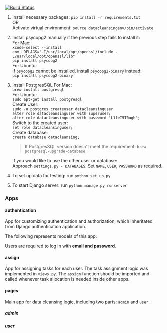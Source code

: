 [![Build Status](https://travis-ci.com/YShu7/Data-Cleansing.svg?branch=master)](https://travis-ci.com/YShu7/Data-Cleansing)

1. Install necessary packages: `pip install -r requirements.txt`  
   OR  
   Activate virtual environment: `source datacleansingenv/bin/activate`  
   
2. Install psycopg2 manually if the previous step fails to install it:  
   For Mac:  
   `xcode-select --install`  
   `env LDFLAGS="-I/usr/local/opt/openssl/include -L/usr/local/opt/openssl/lib"`  
   `pip install psycopg2`  
   For Ubuntu:  
   If `psycopg2` cannot be installed, install `psycopg2-binary` instead:  
   `pip install psycopg2-binary`

3. Install PostgresSQL
   For Mac:  
   `brew install postgresql`  
   For Ubuntu:  
   `sudo apt-get install postgresql`  
   Create User:  
   `sudo -u postgres createuser datacleansinguser`  
   `alter role datacleansinguser with superuser;`  
   `alter role datacleansinguser with password 'L1feI5T0ugh';`  
   Switch to the created user:  
   `set role datacleansinguser;`  
   Create database:  
   `create database datacleansing;`  

   > If PostgresSQL version doesn't meet the requirement:
   > `brew postgresql-upgrade-database`

   If you would like to use the other user or database:  
   Approach `settings.py - DATABASES`. Set `NAME`, `USER`, `PASSWORD` as required. 

5. To set up data for testing: run `python set_up.py`

6. To start Django server: run `python manage.py runserver`





### Apps

#### authentication

App for customizing authentication and authorization, which inheritated from Django authentication application.

The following represents models of this app:



Users are required to log in with **email and password**.

#### assign

App for assigning tasks for each user. The task assignment logic was implemented in `views.py`. The `assign` function should be imported and called whenever task allocation is needed inside other apps.

#### pages

Main app for data cleansing logic, including two parts: `admin` and `user`.

##### admin

##### user
